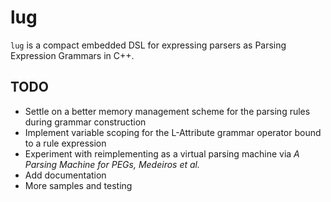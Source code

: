 lug
===
`lug` is a compact embedded DSL for expressing parsers as Parsing Expression Grammars in C++.

TODO
---
- Settle on a better memory management scheme for the parsing rules during grammar construction
- Implement variable scoping for the L-Attribute grammar operator bound to a rule expression
- Experiment with reimplementing as a virtual parsing machine via *A Parsing Machine for PEGs, Medeiros et al.*
- Add documentation
- More samples and testing
